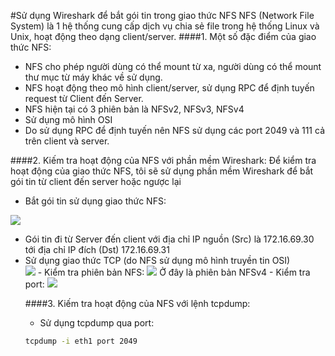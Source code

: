 #Sử dụng Wireshark để bắt gói tin trong giao thức NFS
NFS (Network File System) là 1 hệ thống cung cấp dịch vụ chia sẻ file trong hệ thống Linux và Unix, hoạt động theo dạng client/server.
####1. Một số đặc điểm của giao thức NFS:
- NFS cho phép người dùng có thể mount từ xa, người dùng có thể mount thư mục từ máy khác về sử dụng.
- NFS hoạt động theo mô hình client/server, sử dụng RPC để định tuyến request từ Client đến Server.
- NFS hiện tại có 3 phiên bản là NFSv2, NFSv3, NFSv4
- Sử dụng mô hình OSI
- Do sử dụng RPC để định tuyến nên NFS sử dụng các port 2049 và 111 cả trên client và server.

####2. Kiếm tra hoạt động của NFS với phần mềm Wireshark:
Để kiểm tra hoạt động của giao thức NFS, tôi sẽ sử dụng phần mềm Wireshark để bắt gói tin từ client đến server hoặc ngược lại
- Bắt gói tin sử dụng giao thức NFS:
<img src="http://i.imgur.com/dWiixNC.png">
<ul>
<li>Gói tin đi từ Server đến client với địa chỉ IP nguồn (Src) là 172.16.69.30 tới địa chỉ IP đích (Dst) 172.16.69.31</li>
<li>Sử dụng giao thức TCP (do NFS sử dụng mô hình truyền tin OSI)</li>

<img src="http://i.imgur.com/FDnuk9t.png">
- Kiểm tra phiên bản NFS:
<img src="http://i.imgur.com/KnyryWA.png">
Ở đây là phiên bản NFSv4
- Kiểm tra port:
<img src="http://i.imgur.com/VFmEuNS.png">

####3. Kiếm tra hoạt động của NFS với lệnh tcpdump:
- Sử dụng tcpdump qua port:
```sh
tcpdump -i eth1 port 2049
```



